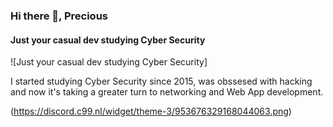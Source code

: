 ### Hi there 👋, Precious
#### Just your casual dev studying Cyber Security
![Just your casual dev studying Cyber Security]

I started studying Cyber Security since 2015, was obssesed with hacking and now it's taking a greater turn to networking and Web App development.



(https://discord.c99.nl/widget/theme-3/953676329168044063.png)
